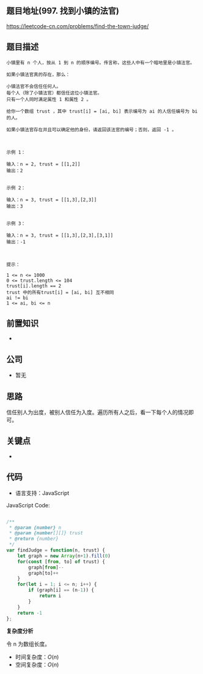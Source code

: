 
## 题目地址(997. 找到小镇的法官)

https://leetcode-cn.com/problems/find-the-town-judge/

## 题目描述

```
小镇里有 n 个人，按从 1 到 n 的顺序编号。传言称，这些人中有一个暗地里是小镇法官。

如果小镇法官真的存在，那么：

小镇法官不会信任任何人。
每个人（除了小镇法官）都信任这位小镇法官。
只有一个人同时满足属性 1 和属性 2 。

给你一个数组 trust ，其中 trust[i] = [ai, bi] 表示编号为 ai 的人信任编号为 bi 的人。

如果小镇法官存在并且可以确定他的身份，请返回该法官的编号；否则，返回 -1 。

 

示例 1：

输入：n = 2, trust = [[1,2]]
输出：2


示例 2：

输入：n = 3, trust = [[1,3],[2,3]]
输出：3


示例 3：

输入：n = 3, trust = [[1,3],[2,3],[3,1]]
输出：-1

 

提示：

1 <= n <= 1000
0 <= trust.length <= 104
trust[i].length == 2
trust 中的所有trust[i] = [ai, bi] 互不相同
ai != bi
1 <= ai, bi <= n
```

## 前置知识

- 

## 公司

- 暂无

## 思路

信任别人为出度，被别人信任为入度。遍历所有人之后，看一下每个人的情况即可。

## 关键点

-  

## 代码

- 语言支持：JavaScript

JavaScript Code:

```javascript

/**
 * @param {number} n
 * @param {number[][]} trust
 * @return {number}
 */
var findJudge = function(n, trust) {
    let graph = new Array(n+1).fill(0)
    for(const [from, to] of trust) {
        graph[from]--
        graph[to]++
    }
    for(let i = 1; i <= n; i++) {
        if (graph[i] == (n-1)) {
            return i
        }
    }
    return -1
};

```


**复杂度分析**

令 n 为数组长度。

- 时间复杂度：$O(n)$
- 空间复杂度：$O(n)$


